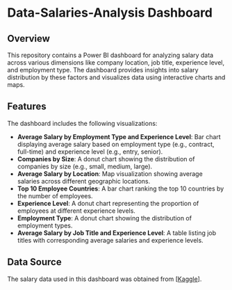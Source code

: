 # Data-Salaries-Analysis Dashboard

## Overview
This repository contains a Power BI dashboard for analyzing salary data across various dimensions like company location, job title, experience level, and employment type. The dashboard provides insights into salary distribution by these factors and visualizes data using interactive charts and maps.

## Features
The dashboard includes the following visualizations:
- **Average Salary by Employment Type and Experience Level**: Bar chart displaying average salary based on employment type (e.g., contract, full-time) and experience level (e.g., entry, senior).
- **Companies by Size**: A donut chart showing the distribution of companies by size (e.g., small, medium, large).
- **Average Salary by Location**: Map visualization showing average salaries across different geographic locations.
- **Top 10 Employee Countries**: A bar chart ranking the top 10 countries by the number of employees.
- **Experience Level**: A donut chart representing the proportion of employees at different experience levels.
- **Employment Type**: A donut chart showing the distribution of employment types.
- **Average Salary by Job Title and Experience Level**: A table listing job titles with corresponding average salaries and experience levels.

## Data Source
The salary data used in this dashboard was obtained from [[Kaggle](https://www.kaggle.com/datasets/ruchi798/data-science-job-salaries)].

